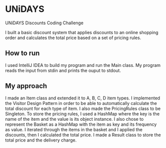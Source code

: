 # UNiDAYS
UNiDAYS Discounts Coding Challenge

I built a basic discount system that applies discounts to an online shopping order and calculates the total price based on a set of pricing rules.

## How to run
I used IntelliJ IDEA to build my program and run the Main class.
My program reads the input from stdin and prints the ouput to stdout.

## My approach
I made an Item class and extended it to A, B, C, D item types. I implemented the Visitor Design Pattern in order to be able to automatically calculate the total discount for each type of item. I also made the PricingRules class to be Singleton. To store the pricing rules, I used a HashMap where the key is the name of the item and the value is its object instance. I also chose to represent the Basket as a HashMap with the item as key and its frequency as value. I iterated through the items in the basket and I applied the discounts, then I calculated the total price. I made a Result class to store the total price and the delivery charge.
